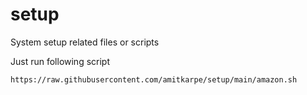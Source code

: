# setup
System setup related files or scripts

Just run following script

```
https://raw.githubusercontent.com/amitkarpe/setup/main/amazon.sh
```
